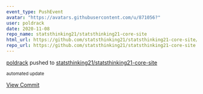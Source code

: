```yaml
---
event_type: PushEvent
avatar: "https://avatars.githubusercontent.com/u/871056?"
user: poldrack
date: 2020-11-08
repo_name: statsthinking21/statsthinking21-core-site
html_url: https://github.com/statsthinking21/statsthinking21-core-site/commit/ee47136da50d97de4e2b5c4c4383b3f197698d82
repo_url: https://github.com/statsthinking21/statsthinking21-core-site
---
```


<a href='https://github.com/poldrack' target='_blank'>poldrack</a> pushed to <a href='https://github.com/statsthinking21/statsthinking21-core-site' target='_blank'>statsthinking21/statsthinking21-core-site</a>

<small>automated update</small>

<a href='https://github.com/statsthinking21/statsthinking21-core-site/commit/ee47136da50d97de4e2b5c4c4383b3f197698d82' target='_blank'>View Commit</a>